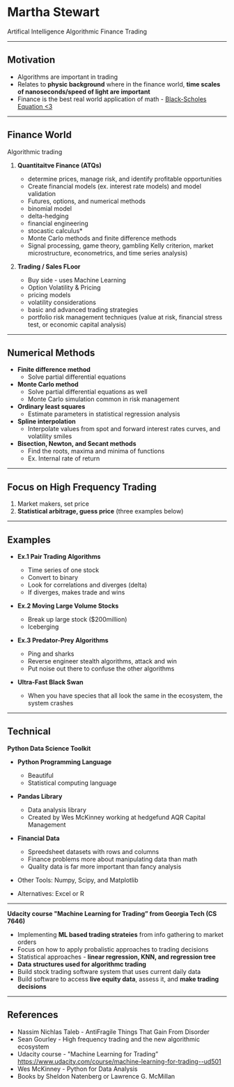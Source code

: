 # Martha Stewart
Artifical Intelligence Algorithmic Finance Trading 

---

## Motivation 
* Algorithms are important in trading
* Relates to **physic background** where in the finance world, **time scales of nanoseconds/speed of light are important**
* Finance is the best real world application of math - [Black-Scholes Equation <3](https://en.wikipedia.org/wiki/Black%E2%80%93Scholes_equation)

---

## Finance World
Algorithmic trading 

1) **Quantitaitve Finance (ATQs)**
    * determine prices, manage risk, and identify profitable opportunities
    * Create financial models (ex. interest rate models) and model validation
    * Futures, options, and numerical methods
    * binomial model
    * delta-hedging 
    * financial engineering
    * stocastic calculus*
    * Monte Carlo methods and finite difference methods
    * Signal processing, game theory, gambling Kelly criterion, market microstructure, econometrics, and time series analysis)

2) **Trading / Sales FLoor** 
    * Buy side - uses Machine Learning
    * Option Volatility & Pricing 
    * pricing models
    * volatility considerations
    * basic and advanced trading strategies
    * portfolio risk management techniques (value at risk, financial stress test, or economic capital analysis)

---

## Numerical Methods 

* **Finite difference method**  
  * Solve partial differential equations
* **Monte Carlo method** 
  * Solve partial differential equations as well 
  * Monte Carlo simulation common in risk management
* **Ordinary least squares** 
  * Estimate parameters in statistical regression analysis
* **Spline interpolation** 
  * Interpolate values from spot and forward interest rates curves, and volatility smiles
* **Bisection, Newton, and Secant methods** 
  * Find the roots, maxima and minima of functions 
  * Ex. Internal rate of return


---

## Focus on High Frequency Trading
  1) Market makers, set price
  2) **Statistical arbitrage, guess price** (three examples below)

---

## Examples
  * **Ex.1 Pair Trading Algorithms**
    * Time series of one stock
    * Convert to binary 
    * Look for correlations and diverges (delta)
    * If diverges, makes trade and wins 

  * **Ex.2 Moving Large Volume Stocks** 
    * Break up large stock ($200million)
    * Iceberging 

  * **Ex.3 Predator-Prey Algorithms** 
    * Ping and sharks
    * Reverse engineer stealth algorithms, attack and win
    * Put noise out there to confuse the other algorithms

* **Ultra-Fast Black Swan**
  * When you have species that all look the same in the ecosystem, the system crashes

---

## Technical

**Python Data Science Toolkit**

* **Python Programming Language**
  * Beautiful
  * Statistical computing language
  
* **Pandas Library**
  * Data analysis library 
  * Created by Wes McKinney working at hedgefund AQR Capital Management
  
* **Financial Data**
  * Spreedsheet datasets with rows and columns
  * Finance problems more about manipulating data than math
  * Quality data is far more important than fancy analysis
  
* Other Tools: Numpy, Scipy, and Matplotlib
* Alternatives: Excel or R

---

**Udacity course "Machine Learning for Trading” from Georgia Tech (CS 7646)**

* Implementing **ML based trading strateies** from info gathering to market orders
* Focus on how to apply probalistic approaches to trading decisions
* Statistical approaches - **linear regression, KNN, and regression tree** 
* **Data structures used for algorithmc trading** 
* Build stock trading software system that uses current daily data
* Build software to access **live equity data**, assess it, and **make trading decisions**


---

## References 
* Nassim Nichlas Taleb - AntiFragile Things That Gain From Disorder
* Sean Gourley - High frequency trading and the new algorithmic ecosystem
* Udacity course -  "Machine Learning for Trading” https://www.udacity.com/course/machine-learning-for-trading--ud501
* Wes McKinney - Python for Data Analysis
* Books by Sheldon Natenberg or Lawrence G. McMillan

